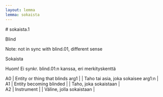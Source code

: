 ```yaml
---
layout: lemma
lemma: sokaista
---
```


<div class="sense">
# <span class="sensename">sokaista.1</span>

<span class="description">Blind</span>

Note: not in sync with blind.01, different sense

<span class="description">Sokaista</span>

Huom! Ei synkr. blind.01:n kanssa, eri merkityskenttä

A0 | Entity or thing that blinds arg1 |   | Taho tai asia, joka sokaisee arg1:n |  
A1 | Entity becoming blinded |   | Taho, joka sokaistaan |  
A2 | Instrument |   | Väline, jolla sokaistaan |  

</div>

